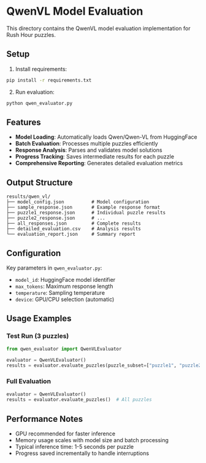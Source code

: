 # QwenVL Model Evaluation

This directory contains the QwenVL model evaluation implementation for Rush Hour puzzles.

## Setup

1. Install requirements:
```bash
pip install -r requirements.txt
```

2. Run evaluation:
```bash
python qwen_evaluator.py
```

## Features

- **Model Loading**: Automatically loads Qwen/Qwen-VL from HuggingFace
- **Batch Evaluation**: Processes multiple puzzles efficiently  
- **Response Analysis**: Parses and validates model solutions
- **Progress Tracking**: Saves intermediate results for each puzzle
- **Comprehensive Reporting**: Generates detailed evaluation metrics

## Output Structure

```
results/qwen_vl/
├── model_config.json          # Model configuration
├── sample_response.json       # Example response format
├── puzzle1_response.json      # Individual puzzle results
├── puzzle2_response.json      # ...
├── all_responses.json         # Complete results
├── detailed_evaluation.csv    # Analysis results
└── evaluation_report.json     # Summary report
```

## Configuration

Key parameters in `qwen_evaluator.py`:
- `model_id`: HuggingFace model identifier
- `max_tokens`: Maximum response length
- `temperature`: Sampling temperature
- `device`: GPU/CPU selection (automatic)

## Usage Examples

### Test Run (3 puzzles)
```python
from qwen_evaluator import QwenVLEvaluator

evaluator = QwenVLEvaluator()
results = evaluator.evaluate_puzzles(puzzle_subset=["puzzle1", "puzzle2", "puzzle3"])
```

### Full Evaluation
```python
evaluator = QwenVLEvaluator()
results = evaluator.evaluate_puzzles()  # All puzzles
```

## Performance Notes

- GPU recommended for faster inference
- Memory usage scales with model size and batch processing
- Typical inference time: 1-5 seconds per puzzle
- Progress saved incrementally to handle interruptions